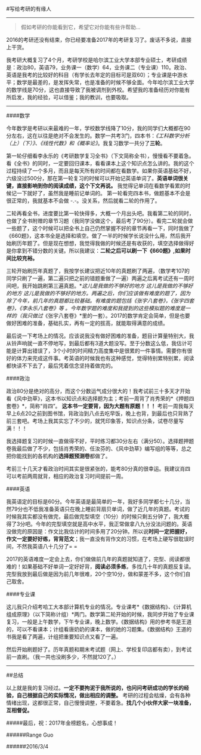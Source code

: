 #写给考研的有缘人
***
>假如考研的你能看到它，希望它对你能有些许帮助...


2016的考研还没有结束，你已经要准备2017年的考研复习了。废话不多说，直接上干货。

我考研大概复习了4个月，考研学校是哈尔滨工业大学本部专业硕士，考研成绩是：政治80，英语79，业务课一（数学）64，业务课二（专业课）110。政治、英语是我考的比较好的科目（有学长去年定的目标可是双60）；专业课是中游水平；数学是最差的，是发挥失常，也是准备的时候不够全面。今年哈尔滨工业大学的数学线是70分，这也直接导致了我被调剂到外校。希望我的准备经历对你能有所启发，我的经验，可以借鉴；我的教训，也要吸取。

***

####数学

今年数学是考研以来最难的一年，学校数学线降了10分，我的同学们大概都在90分左右，这在以往是绝对不会发生的。数学一共考3门，四本书：*《工科数学分析（上）（下）》、《线性代数》和《概率论》*。我复习数学一共分了**三轮**。

第一轮仔细看李永乐的《考研数学复习全书》（下文简称全书），慢慢看不要着急。看《全书》的同时，一定要回归课本，看看课本上这个知识点怎么讲的。我的这个过程持续了一个多月，而且是每天所有的时间都在看数学。如果你英语基础不好，六级没过500分，那在第一轮复习的时候可以开始记英语单词了。**英语单词很关键，直接影响到你的阅读成绩，这个下文再说。** 我觉得记单词在看数学看累的时候记一下就好了，虽然我是睡前记单词的。
第一轮看完四本书，做题基本不会是很正常的，我就基本不会做 -.-。没关系，然后就看二轮的作用了。

二轮再看全书，进度要比第一轮快得多，大概一个月出头吧。我看第二轮的同时，也做了全书附赠的章节习题（我同学没做这个，最后考了90分）。看完二轮就会做一些题了，这个时候可以把全书上自己仍然掌握不好的章节再看一下，同时我做了《660题》，这本书全是选择和填空。做了一半的时候学长说没什么用，然后我开始刷历年题了。但是现在想想，我觉得我做的时候还是有收获的，填空选择做得好是你拿到不错分数的关键。所以我建议：**二轮之后可以刷一下《660题》,如果时间比较充裕。**

三轮开始刷历年真题了，我按学长建议把近10年的真题刷了两遍，（数学考107的同学只刷了一遍，第二遍只把之前的错题重做了一遍）两遍之后离考试还有一周时间吧，我开始跳刷第三遍真题。**这儿是我做的不够好的地方  这儿是我做的不够好的地方  这儿是我做的不够好的地方。**两遍之后，你们应该做有难度的题了，因为除了今年，前几年的真题都比较基础。有难度的题包括*《张宇八套卷》，《张宇四套卷》，《李永乐八套卷》等* 。今年数学题的难度和我提到的这些模拟题的难度是一样的（我只做过*《张宇八套卷》*里的一套）。2017的数学肯定会简单，但是也要做好困难的准备，基础扎实，再有一定的拔高，就能取得满意的成绩。

最后说一下考场上的情况。应该说我没有做好困难的准备，题目计算量特别大，我从铃声响就一直不停地写，到最后都有3道大题没写。至于分数这么低，我估计可能是计算出错误了，3个小时的时间精力高度集中是很累的一件事情。需要你有很好的体力来完成这件事。考英语的时候我也有这种感觉，觉得特别累特别累，阅读都快读不下去了，最后凭着信念坚持着做完的。

####政治

政治80分是绝对的高分，而这个分数运气成分很大的！我考试前三十多天才开始看《风中劲草》，这本书以知识点和选择题为主；考前一周背了肖秀荣的*《押题四套卷》*，简称“肖四”。 **这本书一定要背，因为大题有原题！！！** 考前一周我每天早上6点20之前到图书馆，背政治到八点去吃早饭，晚上也背，到最后也只背熟了前三套吧。考场上我其实忘了不少的，就凭印象答，知识点分条，试卷尽量写满！！！

我选择题复习的时候一直做得不好，平时练习都30分左右（满分50）。选择题押题卷我最后做了不少，包括肖秀荣的、任汝芬的、《风中劲草》编写组的等等，总之把你能找到的各机构的**选择题预测卷**都做了。

考前三十几天才看政治时间其实是很紧张的，能考80分真的很幸运。我建议肖四可以考前两周就背，相应的政治复习时间提前一周。


####英语

我英语定的目标是60分。今年英语是最简单的一年，我好多同学都七十几分，当然79分也不低我准备英语只在晚上睡前背扇贝单词，做了近几年的真题。考试的时候我其实都没有做完，最后做完型填空（10分）的时候只剩五分钟了，我大概得了3分吧。今年的完型填空就是高中水平，我正常做拿八九分没法问题的。英语没做完的原因是：作文比我估计的时间多用了20分钟。所以说**时间一定把握好，作文一定要好好练，背背范文**；我一直没有背作文的习惯，在考场上硬写很耽误时间，不然我英语八十几分了= = 

2017的英语难度一定会上去，你们做做前几年的真题就知道了，完型、阅读都很难的！如果基础不好单词一定好好背，**阅读必须多练**，多找几十年的真题反复读。完型我放到最后做是因为前几年很难，20个空10分，做和蒙差不多，这个你们自己取舍。

####专业课

这儿我只介绍考哈工大本部计算机专业的情况。专业课考*《数据结构》*、*《计算机组成原理》（以下简称计组）*两门。数学第二轮开始的时候，我同步开始了专业课复习，一般是上午数学，下午专业课，晚上数学。《数据结构》用的参考书是王道的，可以不看课本；计组看唐奶奶的课本，做的她的习题集。《数据结构》王道的书我是看了两遍，计组把重要知识点又看了一遍。

然后开始刷题好了。历年真题和期末考试题（网上、学校复印店都有卖），到考试前一直刷。（我一共也没刷多少，不然就120了。）

***
##总结

以上就是我的复习经过。**一定不要拘泥于我所说的，也问问考研成功的学长的经验，自己根据自己的实际情况，做出相应的调整。**     考研的过程会枯燥，会有各种情绪出现，这都很正常，自己慢慢调整，不要着急。**找几个小伙伴大家一块准备，互相督促。** 

#####最后，祝：2017年金榜题名，心想事成！



######Range Guo

######2016/3/4																										
																										




















